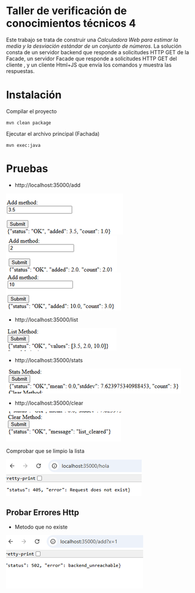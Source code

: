 # Taller de verificación de conocimientos técnicos 4
Este trabajo se trata de construir una *Calculadora Web para estimar la media y la desviación estándar de un conjunto de números*. La solución consta de un servidor backend que responde a solicitudes HTTP GET de la Facade, un servidor Facade que responde a solicitudes HTTP GET del cliente , y un cliente Html+JS que envía los comandos y muestra las respuestas.

# Instalación

Compilar el proyecto

```
mvn clean package
```
Ejecutar el archivo principal (Fachada)
```
mvn exec:java
```

# Pruebas

* http://localhost:35000/add

<img src=images/img.png />
<img src=images/img_1.png />
<img src=images/img_2.png />

* http://localhost:35000/list

<img src=images/img_3.png />

* http://localhost:35000/stats

<img src=images/img_4.png />

* http://localhost:35000/clear

<img src=images/img_5.png />

Comprobar que se limpio la lista

<img src=images/img_6.png />

## Probar Errores Http

* Metodo que no existe 

<img src=images/img_7.png />
